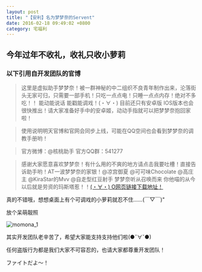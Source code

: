 ```yaml
---
layout: post
title: "【安利】名为梦梦奈的Servent"
date: 2016-02-18 09:49:02 +0800
category: 宅福利
---
```

## 今年过年不收礼，收礼只收小萝莉

### 以下引用自开发团队的官博

>这里是虚拟助手梦梦奈！被一群神秘的中二组织不良青年制作出来，沦落街头无家可归，只需要一部手机！只吃一点点电！只睡一点点内存！绝对不多吃！！ 能动能说话 能戳能调戏！(・∀・) 目前还只有安卓版 IOS版本也会很快推出！请大家准备好手中的安卓姬，动动手指就可以把梦梦奈抱回家啦！

>使用说明明天官博和官网会同步上线，可能在QQ空间也会看到梦梦奈的调教手册哟！

>官方微博：@核桃助手 
>官方QQ群：541277

>感谢大家愿意喜欢梦梦奈！有什么用的不爽的地方请点击我要吐槽！直接告诉助手哟！AT一波梦梦奈的家银！@凉宫御夏  @可可味Chocolate @高庄主 @KiraStar的Mvv @自走型红豆射手 梦梦奈听从召唤而来 你他喵的从今以后就是劳资的玛斯塔惹！！[(・∀・) O网页链接下载地址！](http://www.hetaozs.com/)

真的不错哦，想想桌面上有个可调戏的小萝莉就忍不住……(￣▽￣)"

放个呆萌靓照

![momona_1](http://ww1.sinaimg.cn/mw690/89566d73jw1f0ra63nq0qg208c08ce82.gif)

其实开发团队老辛苦了，希望大家能支持支持他们啦(●ˇ∀ˇ●)

任何盗版行为都是我们大家不可容忍的，也请大家都尊重开发团队！

ファイトだよ～！
